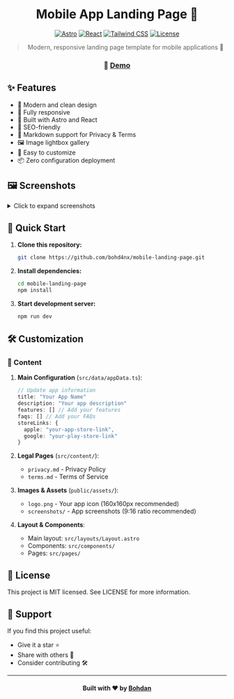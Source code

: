 <div align="center">

# Mobile App Landing Page 🚀

[![Astro](https://img.shields.io/badge/Astro-5.3.0-FF5D01.svg?style=flat-square&logo=astro)](https://astro.build)
[![React](https://img.shields.io/badge/React-19.0.0-61DAFB.svg?style=flat-square&logo=react)](https://reactjs.org)
[![Tailwind CSS](https://img.shields.io/badge/Tailwind-4.0.7-38B2AC.svg?style=flat-square&logo=tailwind-css)](https://tailwindcss.com)
[![License](https://img.shields.io/badge/License-MIT-green.svg?style=flat-square)](LICENSE)

> Modern, responsive landing page template for mobile applications 📱

### 🌟 [Demo](https://mobile.bohd4n.dev)

</div>

## ✨ Features

- 🎨 Modern and clean design
- 📱 Fully responsive
- 🚀 Built with Astro and React
- 🎯 SEO-friendly
- 📝 Markdown support for Privacy & Terms
- 🖼️ Image lightbox gallery
- 🔧 Easy to customize
- 📦 Zero configuration deployment

## 🖼️ Screenshots

<details>
<summary>Click to expand screenshots</summary>

| Desktop Home         | Mobile Home         |
|----------------------|---------------------|
| [Desktop Screenshot] | [Mobile Screenshot] |

| Features Section      | Gallery              |
|-----------------------|----------------------|
| [Features Screenshot] | [Gallery Screenshot] |

</details>

## 🚀 Quick Start

1. **Clone this repository:**
   ```bash
   git clone https://github.com/bohd4nx/mobile-landing-page.git
   ```

2. **Install dependencies:**
   ```bash
   cd mobile-landing-page
   npm install
   ```

3. **Start development server:**
   ```bash
   npm run dev
   ```

## 🛠️ Customization

### 📝 Content

1. **Main Configuration** (`src/data/appData.ts`):
   ```typescript
   // Update app information
   title: "Your App Name"
   description: "Your app description"
   features: [] // Add your features
   faqs: [] // Add your FAQs
   storeLinks: {
     apple: "your-app-store-link",
     google: "your-play-store-link"
   }
   ```

2. **Legal Pages** (`src/content/`):
    - `privacy.md` - Privacy Policy
    - `terms.md` - Terms of Service

3. **Images & Assets** (`public/assets/`):
    - `logo.png` - Your app icon (160x160px recommended)
    - `screenshots/` - App screenshots (9:16 ratio recommended)

2. **Layout & Components**:
    - Main layout: `src/layouts/Layout.astro`
    - Components: `src/components/`
    - Pages: `src/pages/`

## 📝 License

This project is MIT licensed. See LICENSE for more information.

## 🌟 Support

If you find this project useful:

- Give it a star ⭐
- Share with others 🔄
- Consider contributing 🛠️

---

<div align="center">
    <h4>Built with ❤️ by <a href="https://t.me/bohd4nx" target="_blank">Bohdan</a></h4>
</div>
